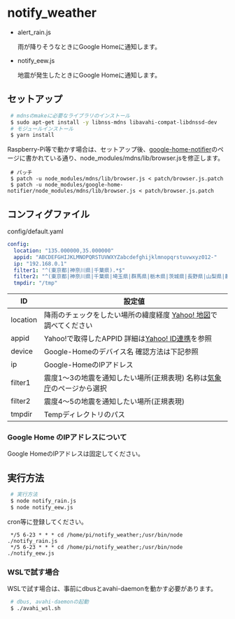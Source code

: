 # notify_weather

- alert_rain.js

  雨が降りそうなときにGoogle Homeに通知します。

- notify_eew.js

  地震が発生したときにGoogle Homeに通知します。

## セットアップ

~~~ bash
 # mdnsのmakeに必要なライブラリのインストール
 $ sudo apt-get install -y libnss-mdns libavahi-compat-libdnssd-dev
 # モジュールインストール
 $ yarn install
~~~

Raspberry-Pi等で動かす場合は、セットアップ後、[google-home-notifier](https://github.com/noelportugal/google-home-notifier)のページに書かれている通り、node_modules/mdns/lib/browser.jsを修正します。

~~~ bach
 # パッチ
 $ patch -u node_modules/mdns/lib/browser.js < patch/browser.js.patch
 $ patch -u node_modules/google-home-notifier/node_modules/mdns/lib/browser.js < patch/browser.js.patch
~~~

## コンフィグファイル

config/default.yaml

~~~ yaml
config:
  location: "135.000000,35.000000"
  appid: "ABCDEFGHIJKLMNOPQRSTUVWXYZabcdefghijklmnopqrstuvwxyz012-"
  ip: "192.168.0.1"
  filter1: "^(東京都|神奈川県|千葉県).*$"
  filter2: "^(東京都|神奈川県|千葉県|埼玉県|群馬県|栃木県|茨城県|長野県|山梨県|静岡県|東京湾|相模湾|伊豆|房総半島).*$"
  tmpdir: "/tmp"
~~~

|ID|設定値|
|---|---|
|location|降雨のチェックをしたい場所の緯度経度 [Yahoo! 地図](https://map.yahoo.co.jp/)で調べてください|
|appid|Yahoo!で取得したAPPID 詳細は[Yahoo! ID連携](https://developer.yahoo.co.jp/yconnect/)を参照|
|device|Google-Homeのデバイス名 確認方法は下記参照|
|ip|Google-HomeのIPアドレス|
|filter1|震度1～3の地震を通知したい場所(正規表現) 名称は[気象庁](http://www.data.jma.go.jp/svd/eqev/data/joho/region/index.html)のページから選択|
|filter2|震度4～5の地震を通知したい場所(正規表現)|
|tmpdir|Tempディレクトリのパス|

### Google Home のIPアドレスについて

Google HomeのIPアドレスは固定してください。

## 実行方法

~~~ bash
 # 実行方法
 $ node notify_rain.js
 $ node notify_eew.js
~~~

cron等に登録してください。

~~~ cron
 */5 6-23 * * * cd /home/pi/notify_weather;/usr/bin/node ./notify_rain.js
 */5 6-23 * * * cd /home/pi/notify_weather;/usr/bin/node ./notify_eew.js
~~~

### WSLで試す場合

WSLで試す場合は、事前にdbusとavahi-daemonを動かす必要があります。

~~~ bash
 # dbus, avahi-daemonの起動
 $ ./avahi_wsl.sh
~~~
